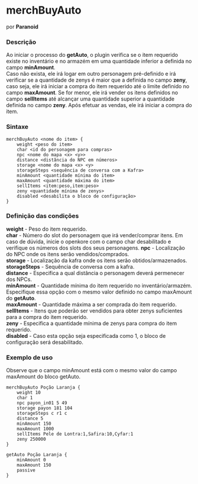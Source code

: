 # merchBuyAuto

por **Paranoid**

### Descrição

Ao iniciar o processo do **getAuto**, o plugin verifica se o item requerido existe no inventário e no armazém em uma quantidade inferior a definida no campo **minAmount**.  
Caso não exista, ele irá logar em outro personagem pré-definido e irá verificar se a quantidade de zenys é maior que a definida no campo **zeny**, caso seja, ele irá iniciar a compra do item requerido até o limite definido no campo **maxAmount**. Se for menor, ele irá vender os itens definidos no campo **sellItems** até alcançar uma quantidade superior a quantidade definida no campo **zeny**. Após efetuar as vendas, ele irá iniciar a compra do item.  



### Sintaxe
```
merchBuyAuto <nome do item> {
	weight <peso do item>
	char <id do personagem para compras>
	npc <nome do mapa <x> <y>>
	distance <distância do NPC em números>
	storage <nome do mapa <x> <y>
	storageSteps <sequência de conversa com a Kafra>
	minAmount <quantidade mínima do item>
	maxAmount <quantidade máxima do item>
	sellItems <item:peso,item:peso>
	zeny <quantidade mínima de zenys>
	disabled <desabilita o bloco de configuração>
}
```

### Definição das condições

**weight** - Peso do item requerido.  
**char** - Número do slot do personagem que irá vender/comprar itens. Em caso de dúvida, inicie o openkore com o campo char desabilitado e verifique os números dos slots dos seus personagens.
**npc** - Localização do NPC onde os itens serão vendidos/comprados.  
**storage** - Localização da kafra onde os itens serão obtidos/armazenados.  
**storageSteps** - Sequência de conversa com a kafra.  
**distance** - Especifica a qual distância o personagem deverá permenecer dos NPCs.  
**minAmount** - Quantidade mínima do item requerido no inventário/armazém. Especifique essa opção com o mesmo valor definido no campo maxAmount do **getAuto**.  
**maxAmount** - Quantidade máxima a ser comprada do item requerido.  
**sellItems** - Itens que poderão ser vendidos para obter zenys suficientes para a compra do item requerido.  
**zeny** - Especifica a quantidade mínima de zenys para compra do item requerido.  
**disabled** - Caso esta opção seja especificada como 1, o bloco de configuração será desabilitado.  


### Exemplo de uso

Observe que o campo minAmount está com o mesmo valor do campo maxAmount do bloco getAuto.  

```
merchBuyAuto Poção Laranja {
	weight 10
	char 1
	npc payon_in01 5 49
	storage payon 181 104
	storageSteps c r1 c
	distance 5
	minAmount 150
	maxAmount 1000
	sellItems Pele de Lontra:1,Safira:10,Cyfar:1
	zeny 250000
}
```
```
getAuto Poção Laranja {
	minAmount 0
	maxAmount 150
	passive
}
```
